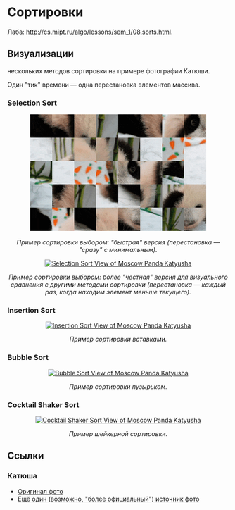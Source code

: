 # Сортировки

Лаба: http://cs.mipt.ru/algo/lessons/sem_1/08.sorts.html.


## Визуализации

нескольких методов сортировки на примере фотографии Катюши.

Один "тик" времени — одна перестановка элементов массива.


### Selection Sort

<p align="center">
   <a href="https://media.giphy.com/media/v1.Y2lkPTc5MGI3NjExOTgydmdoeWJzaXhudHFobHBwdnMyc2xkcjZ6ajYxcXl5cXlubW1mdyZlcD12MV9pbnRlcm5hbF9naWZfYnlfaWQmY3Q9Zw/aZRf40gc0PK61rKmM5/giphy.gif">
     <img src="./images/gif/panda_selection_50_lossy_35_width_400.gif" alt="Selection Sort View of Moscow Panda Katyusha" title="Katyusha & Selection Sort" />
   </a>
</p>
<p align="center">
  <em>Пример сортировки выбором: "быстрая" версия (перестановка — "сразу" с минимальным).</em>
</p>

<p align="center">
   <a href="https://media.giphy.com/media/v1.Y2lkPTc5MGI3NjExM2E4b2Fkdnl4aGFsZnh4ZXVwd2ZxOGF2c3FhM2Y4N2N6d2J1Z3NtZiZlcD12MV9pbnRlcm5hbF9naWZfYnlfaWQmY3Q9Zw/b6N0CNliyGnwHxLZrq/giphy.gif">
     <img src="./images/gif/panda_selection2_50_lossy_35_width_400.gif" alt="Selection Sort View of Moscow Panda Katyusha" title="Katyusha & Selection Sort" />
   </a>
</p>
<p align="center">
  <em>Пример сортировки выбором: более "честная" версия для визуального сравнения с другими методами сортировки (перестановка — каждый раз, когда находим элемент меньше текущего).</em>
</p>


### Insertion Sort

<p align="center">
   <a href="https://media.giphy.com/media/v1.Y2lkPTc5MGI3NjExOGcxb2UxeG5ibHBjY3c2eWk5cjQydDlhdTc1cHRjaTRqejhzaHQ1aiZlcD12MV9pbnRlcm5hbF9naWZfYnlfaWQmY3Q9Zw/OoRRyQdv5vU5KF0NIZ/giphy.gif">
     <img src="./images/gif/panda_insertion_50_lossy_35_width_400.gif" alt="Insertion Sort View of Moscow Panda Katyusha" title="Katyusha & Insertion Sort" />
   </a>
</p>
<p align="center">
  <em>Пример сортировки вставками.</em>
</p>


### Bubble Sort

<p align="center">
   <a href="https://media.giphy.com/media/v1.Y2lkPTc5MGI3NjExNDBmZng3aXZ3ZXltOTFrdW9qdjE0Z3Z5NmdqZ2NuODltcXExbnJ2eSZlcD12MV9pbnRlcm5hbF9naWZfYnlfaWQmY3Q9Zw/6zA2PwQmMb3Ht8UnwG/giphy.gif">
     <img src="./images/gif/panda_bubble_50_lossy_35_width_400.gif" alt="Bubble Sort View of Moscow Panda Katyusha" title="Katyusha & Bubble Sort" />
   </a>
</p>
<p align="center">
  <em>Пример сортировки пузырьком.</em>
</p>


### Cocktail Shaker Sort

<p align="center">
   <a href="https://media.giphy.com/media/v1.Y2lkPTc5MGI3NjExZ2pmN3JpenpmbGZ2N2U4YW9veDJpdDU3dHNkdHV6d2p3djhwOWR6MCZlcD12MV9pbnRlcm5hbF9naWZfYnlfaWQmY3Q9Zw/09iGdjBgwdiJruD631/giphy.gif">
     <img src="./images/gif/panda_cocktail_50_lossy_35_width_400.gif" alt="Cocktail Shaker Sort View of Moscow Panda Katyusha" title="Katyusha & Cocktail Shaker Sort" />
   </a>
</p>
<p align="center">
  <em>Пример шейкерной сортировки.</em>
</p>


## Ссылки

### Катюша

* [Оригинал фото](https://caoinform.moscow/wp-content/uploads/sites/38/2024/01/030124-web-00005.jpg)
* [Ещё один (возможно, "более официальный") источник фото](https://www.mskagency.ru/materials/3349843)
